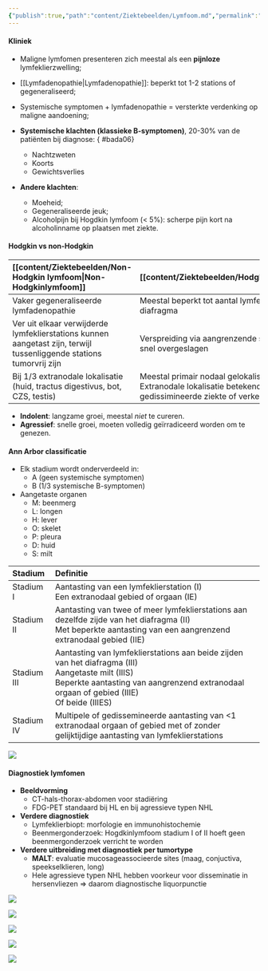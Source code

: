 ```yaml
---
{"publish":true,"path":"content/Ziektebeelden/Lymfoom.md","permalink":"/content/ziektebeelden/lymfoom/","title":"Lymfoom","tags":["Oncologie/Hemato-oncologie","Ziektebeeld"]}
---
```



#### Kliniek
- Maligne lymfomen presenteren zich meestal als een **pijnloze** lymfeklierzwelling;
- [[Lymfadenopathie\|Lymfadenopathie]]: beperkt tot 1-2 stations of gegeneraliseerd;
- Systemische symptomen + lymfadenopathie = versterkte verdenking op maligne aandoening;
- **Systemische klachten (klassieke B-symptomen)**, 20-30% van de patiënten bij diagnose:
{ #bada06}

	- Nachtzweten
	- Koorts 
	- Gewichtsverlies 
- **Andere klachten**:
	- Moeheid;
	- Gegeneraliseerde jeuk;
	- Alcoholpijn bij Hogdkin lymfoom (< 5%): scherpe pijn kort na alcoholinname op plaatsen met ziekte. 

#### Hodgkin vs non-Hodgkin

| [[content/Ziektebeelden/Non-Hodgkin lymfoom\|Non-Hodgkinlymfoom]]                                                                                             | [[content/Ziektebeelden/Hodgkinlymfoom\|Hodgkinlymfoom]]                                                                |
|:------------------------------------------------------------------------------------------------------------------- |:------------------------------------------------------------------------------ |
| Vaker gegeneraliseerde lymfadenopathie                                                                              | Meestal beperkt tot aantal lymfeklierstations aan 1 zijde van het diafragma    |
| Ver uit elkaar verwijderde lymfeklierstations kunnen aangetast zijn, terwijl tussenliggende stations tumorvrij zijn | Verspreiding via aangrenzende stations, stations worden niet snel overgeslagen |
| Bij 1/3 extranodale lokalisatie (huid, tractus digestivus, bot, CZS, testis)                                        | Meestal primair nodaal gelokaliseerd. </br> Extranodale lokalisatie betekend vrijwel altijd uitgebreid gedissimineerde ziekte of verkeerde diagnose.                                                                                |

- **Indolent**: langzame groei, meestal *niet* te cureren.
- **Agressief**: snelle groei, moeten volledig geïrradiceerd worden om te genezen. 

#### Ann Arbor classificatie
- Elk stadium wordt onderverdeeld in:
	- A (geen systemische symptomen)
	- B (1/3 systemische B-symptomen)
- Aangetaste organen
	- M: beenmerg
	- L: longen
	- H: lever
	- O: skelet
	- P: pleura
	- D: huid
	- S: milt


| Stadium     | Definitie                                                                                                                                                                                                      |
|:----------- |:-------------------------------------------------------------------------------------------------------------------------------------------------------------------------------------------------------------- |
| Stadium I   | Aantasting van een lymfeklierstation (I) </br> Een extranodaal gebied of orgaan (IE)                                                                                                                           |
| Stadium II  | Aantasting van twee of meer lymfeklierstations aan dezelfde zijde van het diafragma (II) </br> Met beperkte aantasting van een aangrenzend extranodaal gebied (IIE)                                            |
| Stadium III | Aantasting van lymfeklierstations aan beide zijden van het diafragma (III)  </br> Aangetaste milt (IIIS)  </br> Beperkte aantasting van aangrenzend extranodaal orgaan of gebied (IIIE) </br> Of beide (IIIES) |
| Stadium IV  | Multipele of gedissemineerde aantasting van <1 extranodaal orgaan of gebied met of zonder gelijktijdige aantasting van lymfeklierstations                                                                                                                                                                                                            |
![](https://i.imgur.com/Wzm7ds5.png)


#### Diagnostiek lymfomen
- **Beeldvorming**
	- CT-hals-thorax-abdomen voor stadiëring
	- FDG-PET standaard bij HL en bij agressieve typen NHL
- **Verdere diagnostiek**
	- Lymfeklierbiopt: morfologie en immunohistochemie
	- Beenmergonderzoek: Hogdkinlymfoom stadium I of II hoeft geen beenmergonderzoek verricht te worden
- **Verdere uitbreiding met diagnostiek per tumortype**
	- **MALT**: evaluatie mucosageassocieerde sites (maag, conjuctiva, speekselklieren, long)
	- Hele agressieve typen NHL hebben voorkeur voor disseminatie in hersenvliezen => daarom diagnostische liquorpunctie




![](https://i.imgur.com/rIaoMf5.png)

![](https://i.imgur.com/TqkmU1f.png)

![](https://i.imgur.com/lZ2r1LN.png)

![](https://i.imgur.com/mwK4ENm.png)

![](https://i.imgur.com/ngqJp4Y.png)

